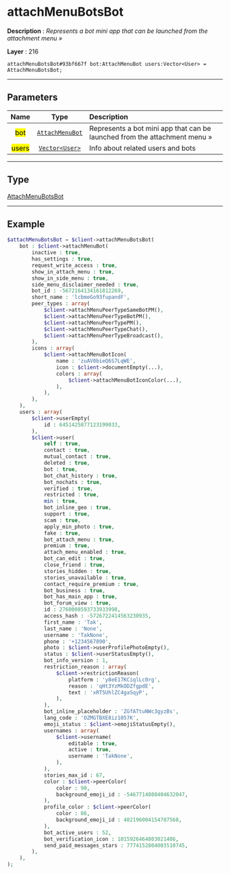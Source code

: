 # attachMenuBotsBot

**Description** : *Represents a bot mini app that can be launched from the attachment menu &raquo;*

**Layer** : 216

```tl
attachMenuBotsBot#93bf667f bot:AttachMenuBot users:Vector<User> = AttachMenuBotsBot;
```

---

## Parameters

| Name | Type | Description |
| :---: | :---: | :--- |
| <mark>bot</mark> | [`AttachMenuBot`](type/AttachMenuBot) | Represents a bot mini app that can be launched from the attachment menu » |
| <mark>users</mark> | [`Vector<User>`](type/User) | Info about related users and bots |

---

## Type

[AttachMenuBotsBot](type/AttachMenuBotsBot)

---

## Example

```php
$attachMenuBotsBot = $client->attachMenuBotsBot(
	bot : $client->attachMenuBot(
		inactive : true,
		has_settings : true,
		request_write_access : true,
		show_in_attach_menu : true,
		show_in_side_menu : true,
		side_menu_disclaimer_needed : true,
		bot_id : -5672164134161812269,
		short_name : 'lcbmeGo93fupandF',
		peer_types : array(
			$client->attachMenuPeerTypeSameBotPM(),
			$client->attachMenuPeerTypeBotPM(),
			$client->attachMenuPeerTypePM(),
			$client->attachMenuPeerTypeChat(),
			$client->attachMenuPeerTypeBroadcast(),
		),
		icons : array(
			$client->attachMenuBotIcon(
				name : 'zuAV0bieQ6S7LqWE',
				icon : $client->documentEmpty(...),
				colors : array(
					$client->attachMenuBotIconColor(...),
				),
			),
		),
	),
	users : array(
		$client->userEmpty(
			id : 6451425877123199033,
		),
		$client->user(
			self : true,
			contact : true,
			mutual_contact : true,
			deleted : true,
			bot : true,
			bot_chat_history : true,
			bot_nochats : true,
			verified : true,
			restricted : true,
			min : true,
			bot_inline_geo : true,
			support : true,
			scam : true,
			apply_min_photo : true,
			fake : true,
			bot_attach_menu : true,
			premium : true,
			attach_menu_enabled : true,
			bot_can_edit : true,
			close_friend : true,
			stories_hidden : true,
			stories_unavailable : true,
			contact_require_premium : true,
			bot_business : true,
			bot_has_main_app : true,
			bot_forum_view : true,
			id : 2760008593733933998,
			access_hash : -5726722414563230935,
			first_name : 'Tak',
			last_name : 'None',
			username : 'TakNone',
			phone : '+1234567890',
			photo : $client->userProfilePhotoEmpty(),
			status : $client->userStatusEmpty(),
			bot_info_version : 1,
			restriction_reason : array(
				$client->restrictionReason(
					platform : 'y8eE17KCiqlLc0rg',
					reason : 'qHt3YzMkODZfgpdE',
					text : 'xRT5UhlZC4gaSqyP',
				),
			),
			bot_inline_placeholder : 'ZGfATtuNWc3gyzBs',
			lang_code : 'OZMGTBXE8iz1057K',
			emoji_status : $client->emojiStatusEmpty(),
			usernames : array(
				$client->username(
					editable : true,
					active : true,
					username : 'TakNone',
				),
			),
			stories_max_id : 67,
			color : $client->peerColor(
				color : 90,
				background_emoji_id : -5467714080404632047,
			),
			profile_color : $client->peerColor(
				color : 86,
				background_emoji_id : 402196004154787568,
			),
			bot_active_users : 52,
			bot_verification_icon : 1015926464803021486,
			send_paid_messages_stars : 7774152804003510745,
		),
	),
);
```